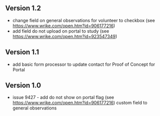 ## Version 1.2
* change field on general observations for volunteer to checkbox (see https://www.wrike.com/open.htm?id=906177216)
* add field do not upload on portal to study (see https://www.wrike.com/open.htm?id=923547349)

## Version 1.1
* add basic form processor to update contact for Proof of Concept for Portal

## Version 1.0
* issue 9427 - add do not show on portal flag (see https://www.wrike.com/open.htm?id=906177216) custom field to general observations
